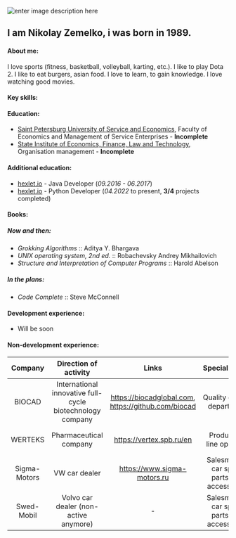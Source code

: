 ![enter image description here](https://cdn.mos.cms.futurecdn.net/4MLyNZ66GSMUp7z49Q8k3K-970-80.jpg.webp)

##  I am Nikolay Zemelko, i was born in 1989.
#### About me:
I love sports (fitness, basketball, volleyball, karting, etc.). I like to play Dota 2. I like to eat burgers, asian food. I love to learn, to gain knowledge. I love watching good movies.
#### Key skills:

#### Education:
- [Saint Petersburg University of Service and Economics](http://spbsseu.ru/), Faculty of Economics and Management of Service Enterprises - **Incomplete** 
- [State Institute of Economics, Finance, Law and Technology](https://gief.ru/), Organisation management - **Incomplete**
#### Additional education:
- [hexlet.io](https://ru.hexlet.io/) - Java Developer (*09.2016 - 06.2017*)
- [hexlet.io](https://ru.hexlet.io/) - Python Developer (*04.2022* to present, **3/4** projects completed)
#### Books:
##### Now and then:
- *Grokking Algorithms* :: Aditya Y. Bhargava
- *UNIX operating system, 2nd ed.* :: Robachevsky Andrey Mikhailovich
- *Structure and Interpretation of Computer Programs* :: Harold Abelson
##### In the plans:
- *Code Complete* :: Steve McConnell
#### Development experience:
- Will be soon
#### Non-development experience:
|Company|Direction of activity|Links|Specialization|Work period
|:----:|:----:|:----:|:----:|:----:|
|BIOCAD|International innovative full-cycle biotechnology company| https://biocadglobal.com, https://github.com/biocad |Quality control department|04.2019 to present
|WERTEKS|Pharmaceutical company|https://vertex.spb.ru/en|Production line operator|12.2016 -  04.2019
|Sigma-Motors|VW car dealer|https://www.sigma-motors.ru|Salesman of car spare parts and accessories|05.2015 - 11.2016
Swed-Mobil|Volvo car dealer (non-active anymore)|-|Salesman of car spare parts and accessories|05.2012 - 05.2013|
